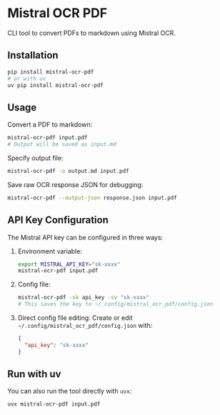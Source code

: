 # Mistral OCR PDF

CLI tool to convert PDFs to markdown using Mistral OCR.

## Installation

```bash
pip install mistral-ocr-pdf
# or with uv
uv pip install mistral-ocr-pdf
```

## Usage

Convert a PDF to markdown:

```bash
mistral-ocr-pdf input.pdf
# Output will be saved as input.md
```

Specify output file:

```bash
mistral-ocr-pdf -o output.md input.pdf
```

Save raw OCR response JSON for debugging:

```bash
mistral-ocr-pdf --output-json response.json input.pdf
```

## API Key Configuration

The Mistral API key can be configured in three ways:

1. Environment variable:
   ```bash
   export MISTRAL_API_KEY="sk-xxxx"
   mistral-ocr-pdf input.pdf
   ```

2. Config file:
   ```bash
   mistral-ocr-pdf -sk api_key -sv "sk-xxxx"
   # This saves the key to ~/.config/mistral_ocr_pdf/config.json
   ```

3. Direct config file editing:
   Create or edit `~/.config/mistral_ocr_pdf/config.json` with:
   ```json
   {
     "api_key": "sk-xxxx"
   }
   ```

## Run with uv

You can also run the tool directly with `uvx`:

```bash
uvx mistral-ocr-pdf input.pdf
```
